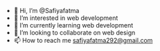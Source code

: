 - 👋 Hi, I’m @Safiyafatma
- 👀 I’m interested in web development 
- 🌱 I’m currently learning web development 
- 💞️ I’m looking to collaborate on web design 
- 📫 How to reach me safiyafatma292@gmail.com

<!---
Safiyafatma/Safiyafatma is a ✨ special ✨ repository because its `README.md` (this file) appears on your GitHub profile.
You can click the Preview link to take a look at your changes.
--->
